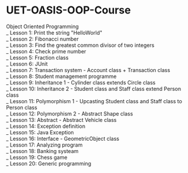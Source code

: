 # UET-OASIS-OOP-Course
Object Oriented Programming <br>
_ Lesson 1: Print the string "HelloWorld" <br>
_ Lesson 2: Fibonacci number <br>
_ Lesson 3: Find the greatest common divisor of two integers <br>
_ Lesson 4: Check prime number <br> 
_ Lesson 5: Fraction class <br>
_ Lesson 6: JUnit <br>
_ Lesson 7: Transaction system - Account class + Transaction class <br>
_ Lesson 8: Student management programme <br>
_ Lesson 9: Inheritance 1 - Cylinder class extends Circle class <br>
_ Lesson 10: Inheritance 2 - Student class and Staff class extend Person class <br>
_ Lesson 11: Polymorphism 1 - Upcasting Student class and Staff class to Person class <br>
_ Lesson 12: Polymorphism 2 - Abstract Shape class <br>
_ Lesson 13: Abstract - Abstract Vehicle class <br>
_ Lesson 14: Exception definition <br>
_ Lesson 15: Java Exception <br>
_ Lesson 16: Interface - GeometricObject class <br>
_ Lesson 17: Analyzing program <br>
_ Lesson 18: Banking systeam <br>
_ Lesson 19: Chess game <br>
_ Lesson 20: Generic programming <br>
